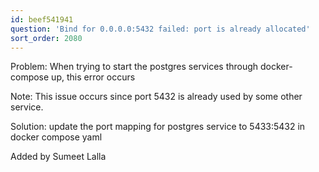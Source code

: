 ```yaml
---
id: beef541941
question: 'Bind for 0.0.0.0:5432 failed: port is already allocated'
sort_order: 2080
---
```


Problem: When trying to start the postgres services through docker-compose up, this error occurs

Note: This issue occurs since port 5432 is already used by some other service.

Solution: update the port mapping for postgres service to 5433:5432 in docker compose yaml

Added by Sumeet Lalla

